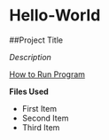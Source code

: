 # Hello-World

##Project Title

*Description*

[How to Run Program](https://www.example.com)

**Files Used**
- First Item
- Second Item
- Third Item
